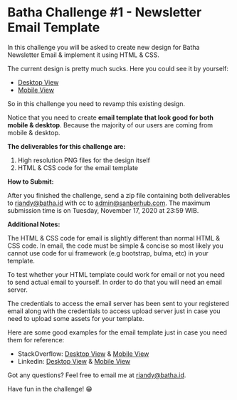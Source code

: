 # Batha Challenge #1 - Newsletter Email Template

In this challenge you will be asked to create new design for Batha Newsletter Email & implement it using HTML & CSS.

The current design is pretty much sucks. Here you could see it by yourself:

- [Desktop View](desktop.jpeg)
- [Mobile View](mobile.jpeg)

So in this challenge you need to revamp this existing design.

Notice that you need to create **email template that look good for both mobile & desktop**. Because the majority of our users are coming from mobile & desktop.

**The deliverables for this challenge are:**

1. High resolution PNG files for the design itself
2. HTML & CSS code for the email template

**How to Submit:**

After you finished the challenge, send a zip file containing both deliverables to riandy@batha.id with cc to admin@sanberhub.com. The maximum submission time is on Tuesday, November 17, 2020 at 23:59 WIB. 

**Additional Notes:**

The HTML & CSS code for email is slightly different than normal HTML & CSS code. In email, the code must be simple & concise so most likely you cannot use code for ui framework (e.g bootstrap, bulma, etc) in your template.

To test whether your HTML template could work for email or not you need to send actual email to yourself. In order to do that you will need an email server.

The credentials to access the email server has been sent to your registered email along with the credentials to access upload server just in case you need to upload some assets for your template.

Here are some good examples for the email template just in case you need them for reference:

- StackOverflow: [Desktop View](so-desktop.jpeg) & [Mobile View](so-mobile.jpeg)
- Linkedin: [Desktop View](ln-desktop.jpeg) & [Mobile View](ln-mobile.jpeg)

Got any questions? Feel free to email me at riandy@batha.id.

Have fun in the challenge! 😁